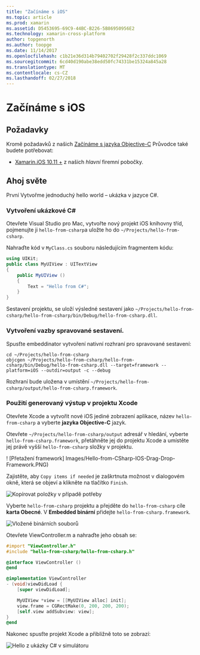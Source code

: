 ```yaml
---
title: "Začínáme s iOS"
ms.topic: article
ms.prod: xamarin
ms.assetid: D5453695-69C9-44BC-B226-5B86950956E2
ms.technology: xamarin-cross-platform
author: topgenorth
ms.author: toopge
ms.date: 11/14/2017
ms.openlocfilehash: c1b21e36d314b79402702f29428f2c337ddc1069
ms.sourcegitcommit: 6cd40d190abe38edd50fc74331be15324a845a28
ms.translationtype: MT
ms.contentlocale: cs-CZ
ms.lasthandoff: 02/27/2018
---
```

# <a name="getting-started-with-ios"></a>Začínáme s iOS


## <a name="requirements"></a>Požadavky

Kromě požadavků z našich [Začínáme s jazyka Objective-C](~/tools/dotnet-embedding/get-started/objective-c/index.md) Průvodce také budete potřebovat:

* [Xamarin.iOS 10.11 +](https://jenkins.mono-project.com/view/Xamarin.MaciOS/job/xamarin-macios-builds-master/) z našich _hlavní_ firemní pobočky.

## <a name="hello-world"></a>Ahoj světe

První Vytvořme jednoduchý hello world – ukázka v jazyce C#.

### <a name="create-c-sample"></a>Vytvoření ukázkové C#

Otevřete Visual Studio pro Mac, vytvořte nový projekt iOS knihovny tříd, pojmenujte ji `hello-from-csharp`a uložte ho do `~/Projects/hello-from-csharp`.

Nahraďte kód v `MyClass.cs` souboru následujícím fragmentem kódu:

```csharp
using UIKit;
public class MyUIView : UITextView
{
    public MyUIView ()
    {
        Text = "Hello from C#";
    }
}
```

Sestavení projektu, se uloží výsledné sestavení jako `~/Projects/hello-from-csharp/hello-from-csharp/bin/Debug/hello-from-csharp.dll`.

### <a name="bind-the-managed-assembly"></a>Vytvoření vazby spravované sestavení.

Spusťte embeddinator vytvoření nativní rozhraní pro spravované sestavení:

```shell
cd ~/Projects/hello-from-csharp
objcgen ~/Projects/hello-from-csharp/hello-from-csharp/bin/Debug/hello-from-csharp.dll --target=framework --platform=iOS --outdir=output -c --debug
```

Rozhraní bude uložena v umístění `~/Projects/hello-from-csharp/output/hello-from-csharp.framework`.

### <a name="use-the-generated-output-in-an-xcode-project"></a>Použití generovaný výstup v projektu Xcode

Otevřete Xcode a vytvořit nové iOS jediné zobrazení aplikace, název `hello-from-csharp` a vyberte **jazyka Objective-C** jazyk.

Otevřete `~/Projects/hello-from-csharp/output` adresář v hledání, vyberte `hello-from-csharp.framework`, přetáhněte jej do projektu Xcode a umístěte jej právě vyšší `hello-from-csharp` složky v projektu.

! [Přetažení framework] Images/Hello-from-CSharp-IOS-Drag-Drop-Framework.PNG)

Zajistěte, aby `Copy items if needed` je zaškrtnuta možnost v dialogovém okně, která se objeví a klikněte na tlačítko `Finish`.

![Kopírovat položky v případě potřeby](ios-images/hello-from-csharp-ios-copy-items-if-needed.png)

Vyberte `hello-from-csharp` projektu a přejděte do `hello-from-csharp` cíle **karta Obecné**. V **Embedded binární** přidejte `hello-from-csharp.framework`.

![Vložené binárních souborů](ios-images/hello-from-csharp-ios-embedded-binaries.png)

Otevřete ViewController.m a nahraďte jeho obsah se:

```objective-c
#import "ViewController.h"
#include "hello-from-csharp/hello-from-csharp.h"

@interface ViewController ()
@end

@implementation ViewController
- (void)viewDidLoad {
    [super viewDidLoad];

    MyUIView *view = [[MyUIView alloc] init];
    view.frame = CGRectMake(0, 200, 200, 200);
    [self.view addSubview: view];
}
@end
```

Nakonec spusťte projekt Xcode a přibližně toto se zobrazí:

![Hello z ukázky C# v simulátoru](ios-images/hello-from-csharp-ios.png)
